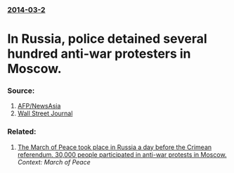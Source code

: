 ### [2014-03-2](/news/2014/03/2/index.md)

# In Russia, police detained several hundred anti-war protesters in Moscow. 




### Source:

1. [AFP/NewsAsia](http://www.channelnewsasia.com/news/world/russian-anti-war/1017688.html)
2. [Wall Street Journal](http://online.wsj.com/article/BT-CO-20140302-700553.html)

### Related:

1. [The March of Peace took place in Russia a day before the Crimean referendum. 30,000 people participated in anti-war protests in Moscow. ](/news/2014/03/15/the-march-of-peace-took-place-in-russia-a-day-before-the-crimean-referendum-30-000-people-participated-in-anti-war-protests-in-moscow.md) _Context: March of Peace_
